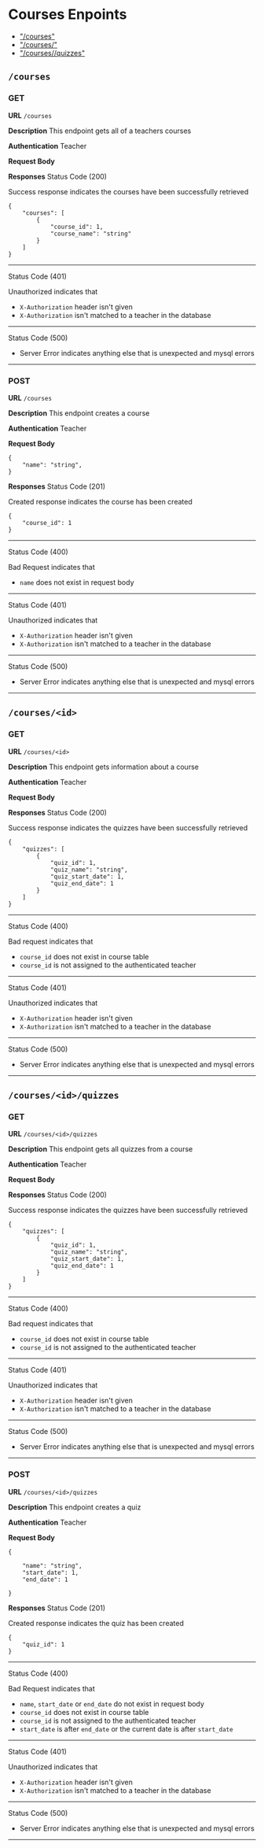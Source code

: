 # Courses Enpoints

- ["/courses"](#/courses)
- ["/courses/<id>"](#/courses/<id>)
- ["/courses/<id>/quizzes"](#/courses/<id>/quizzes)

## `/courses`

### GET

**URL** `/courses`

**Description** This endpoint gets all of a teachers courses

**Authentication** Teacher

**Request Body**

**Responses**
Status Code (200)

Success response indicates the courses have been successfully retrieved

    {
        "courses": [
            {
                "course_id": 1,
                "course_name": "string"
            }
        ]
    }

---

Status Code (401)

Unauthorized indicates that

- `X-Authorization` header isn't given
- `X-Authorization` isn't matched to a teacher in the database

---

Status Code (500)

- Server Error indicates anything else that is unexpected and mysql errors

---

### POST

**URL** `/courses`

**Description** This endpoint creates a course

**Authentication** Teacher

**Request Body**

    {
        "name": "string",
    }

**Responses**
Status Code (201)

Created response indicates the course has been created

    {
        "course_id": 1
    }

---

Status Code (400)

Bad Request indicates that

- `name` does not exist in request body

---

Status Code (401)

Unauthorized indicates that

- `X-Authorization` header isn't given
- `X-Authorization` isn't matched to a teacher in the database

---

Status Code (500)

- Server Error indicates anything else that is unexpected and mysql errors

---

## `/courses/<id>`

### GET

**URL** `/courses/<id>`

**Description** This endpoint gets information about a course

**Authentication** Teacher

**Request Body**

**Responses**
Status Code (200)

Success response indicates the quizzes have been successfully retrieved

    {
        "quizzes": [
            {
                "quiz_id": 1,
                "quiz_name": "string",
                "quiz_start_date": 1,
                "quiz_end_date": 1
            }
        ]
    }

---

Status Code (400)

Bad request indicates that

- `course_id` does not exist in course table
- `course_id` is not assigned to the authenticated teacher

---

Status Code (401)

Unauthorized indicates that

- `X-Authorization` header isn't given
- `X-Authorization` isn't matched to a teacher in the database

---

Status Code (500)

- Server Error indicates anything else that is unexpected and mysql errors

---

## `/courses/<id>/quizzes`

### GET

**URL** `/courses/<id>/quizzes`

**Description** This endpoint gets all quizzes from a course

**Authentication** Teacher

**Request Body**

**Responses**
Status Code (200)

Success response indicates the quizzes have been successfully retrieved

    {
        "quizzes": [
            {
                "quiz_id": 1,
                "quiz_name": "string",
                "quiz_start_date": 1,
                "quiz_end_date": 1
            }
        ]
    }

---

Status Code (400)

Bad request indicates that

- `course_id` does not exist in course table
- `course_id` is not assigned to the authenticated teacher

---

Status Code (401)

Unauthorized indicates that

- `X-Authorization` header isn't given
- `X-Authorization` isn't matched to a teacher in the database

---

Status Code (500)

- Server Error indicates anything else that is unexpected and mysql errors

---

### POST

**URL** `/courses/<id>/quizzes`

**Description** This endpoint creates a quiz

**Authentication** Teacher

**Request Body**

    {

        "name": "string",
        "start_date": 1,
        "end_date": 1

    }

**Responses**
Status Code (201)

Created response indicates the quiz has been created

    {
        "quiz_id": 1
    }

---

Status Code (400)

Bad Request indicates that

- `name`, `start_date` or `end_date` do not exist in request body
- `course_id` does not exist in course table
- `course_id` is not assigned to the authenticated teacher
- `start_date` is after `end_date` or the current date is after `start_date`

---

Status Code (401)

Unauthorized indicates that

- `X-Authorization` header isn't given
- `X-Authorization` isn't matched to a teacher in the database

---

Status Code (500)

- Server Error indicates anything else that is unexpected and mysql errors

---

